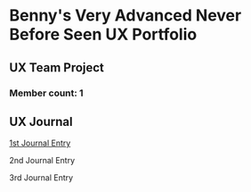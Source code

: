 # Benny's Very Advanced Never Before Seen UX Portfolio


## UX Team Project
### Member count: 1


## UX Journal


[1st Journal Entry][1]


2nd Journal Entry


3rd Journal Entry


[1]:journal1.md
